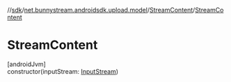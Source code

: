 //[sdk](../../../index.md)/[net.bunnystream.androidsdk.upload.model](../index.md)/[StreamContent](index.md)/[StreamContent](-stream-content.md)

# StreamContent

[androidJvm]\
constructor(inputStream: [InputStream](https://developer.android.com/reference/kotlin/java/io/InputStream.html))
